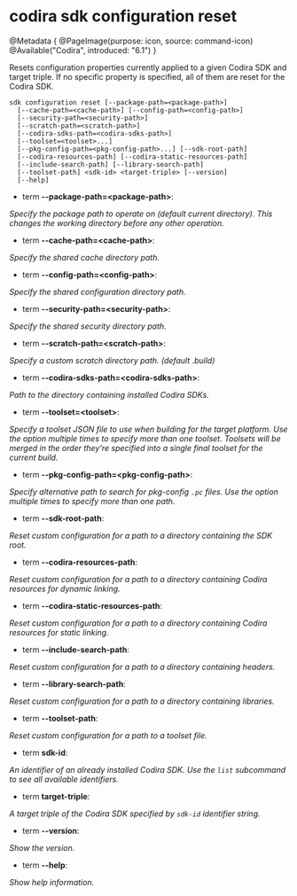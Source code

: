 # codira sdk configuration reset

@Metadata {
    @PageImage(purpose: icon, source: command-icon)
    @Available("Codira", introduced: "6.1")
}

Resets configuration properties currently applied to a given Codira SDK and target triple. If no specific property is specified, all of them are reset for the Codira SDK.

```
sdk configuration reset [--package-path=<package-path>]
  [--cache-path=<cache-path>] [--config-path=<config-path>]
  [--security-path=<security-path>]
  [--scratch-path=<scratch-path>]
  [--codira-sdks-path=<codira-sdks-path>]
  [--toolset=<toolset>...]
  [--pkg-config-path=<pkg-config-path>...] [--sdk-root-path]
  [--codira-resources-path] [--codira-static-resources-path]
  [--include-search-path] [--library-search-path]
  [--toolset-path] <sdk-id> <target-triple> [--version]
  [--help]
```

- term **--package-path=\<package-path\>**:

*Specify the package path to operate on (default current directory). This changes the working directory before any other operation.*


- term **--cache-path=\<cache-path\>**:

*Specify the shared cache directory path.*


- term **--config-path=\<config-path\>**:

*Specify the shared configuration directory path.*


- term **--security-path=\<security-path\>**:

*Specify the shared security directory path.*


- term **--scratch-path=\<scratch-path\>**:

*Specify a custom scratch directory path. (default .build)*


- term **--codira-sdks-path=\<codira-sdks-path\>**:

*Path to the directory containing installed Codira SDKs.*


- term **--toolset=\<toolset\>**:

*Specify a toolset JSON file to use when building for the target platform. Use the option multiple times to specify more than one toolset. Toolsets will be merged in the order they're specified into a single final toolset for the current build.*


- term **--pkg-config-path=\<pkg-config-path\>**:

*Specify alternative path to search for pkg-config `.pc` files. Use the option multiple times to
specify more than one path.*


- term **--sdk-root-path**:

*Reset custom configuration for a path to a directory containing the SDK root.*


- term **--codira-resources-path**:

*Reset custom configuration for a path to a directory containing Codira resources for dynamic linking.*


- term **--codira-static-resources-path**:

*Reset custom configuration for a path to a directory containing Codira resources for static linking.*


- term **--include-search-path**:

*Reset custom configuration for a path to a directory containing headers.*


- term **--library-search-path**:

*Reset custom configuration for a path to a directory containing libraries.*


- term **--toolset-path**:

*Reset custom configuration for a path to a toolset file.*


- term **sdk-id**:

*An identifier of an already installed Codira SDK. Use the `list` subcommand to see all available identifiers.*


- term **target-triple**:

*A target triple of the Codira SDK specified by `sdk-id` identifier string.*


- term **--version**:

*Show the version.*


- term **--help**:

*Show help information.*
